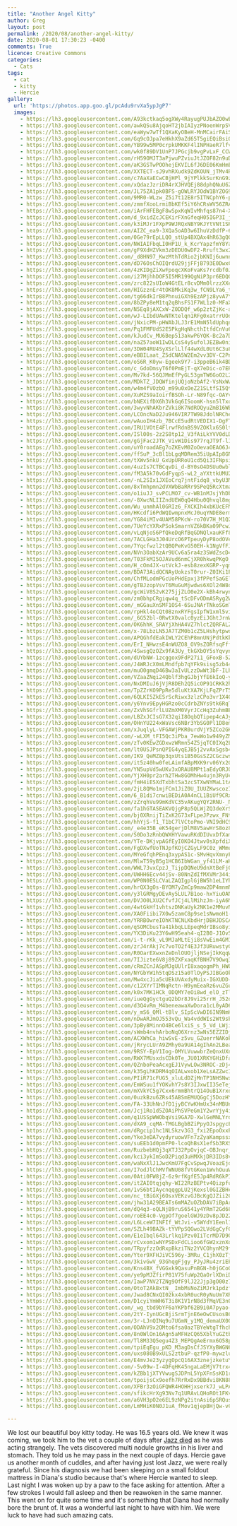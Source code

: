 ```yaml
---
title: "Another Angel Kitty"
author: Greg
layout: post
permalink: /2020/08/another-angel-kitty/
date: 2020-08-01 17:30:23 -0400
comments: True
licence: Creative Commons
categories:
  - Cats
tags:
  - cat
  - kitty
  - Hercie
gallery:
  url: 'https://photos.app.goo.gl/pcAdu9rvXa5ypJgP7'
  images:
    - https://lh3.googleusercontent.com/A93kctkaq5ogXWy4RayugPUJbAZO0wEJR6tvmoRZM6BVVneLb1ig4v7vXRf_pTtVRMtJ4hqZrXx2SD6RIDXbsI_2luUu0bQNdOArfyCqsBfRhUBAWaQqzNOijPB_NfdaC_i7Ul-Eixw=w1920-h1080
    - https://lh3.googleusercontent.com/awkQSu8AjqoHT2jbIAIyzPNoenWrpSVQlr88y4LxcBVqgmfGr8CTDJXQLWMIspibHEA0GPE4qHbO5b_3N-VLkFw2eRrfu1r7NYvY5DazA1BftefGUBzz2eBXF-vZGrg1Q7v4S_b-3Xw=w1920-h1080
    - https://lh3.googleusercontent.com/eaWyw7wTf1QXaKyOBeH-MnMCairFAiSOmK-JO3YCiSk6Rd96azX1gi8vFw1lw_642SXOn7tQlAqzAI3tAlEwLwywIAPGs0rAVYlFyuiJeb00cDpOvtJxZPWOCBE5kLloyiNW1ueL0as=w1920-h1080
    - https://lh3.googleusercontent.com/Gq9cOJpa7eHkhX9aZd65T5giEQiBsiQb9lJbvmiDHIfLEDxVRHkEBUcaKQlRjig9iTovJthqnNrvcAE_PJSXw1MKZfYpM7rJLtoYUfBMN_qsbMLfAfC0ZU-FKY4pODqZLeWikqBY9go=w1920-h1080
    - https://lh3.googleusercontent.com/YB99w5MP0crpkUMKKF4lINPHaeR7lfvI1Y5Qn5oypLpqb-DybUoerG8nyy-SIp_0MY7qoPQTu0RgpaydHvnZzg1woPHbdoWsUZFxAOAIL--d_r1yEK7Dx5EGQIf3_Jg8rOmmouywz10=w1920-h1080
    - https://lh3.googleusercontent.com/wk0f89DV1UnP7JPGcjb9vgPvLxF_CCWrPiYajpOuXATWfvGO3aJRDCsbONMtLTNpyiFekkP_W5acq-7248HBEEiKLiFEl1AvndgqCh61Dyx2b8Ufn5tUxmEf5lD8z-Ctmts8GmIVJiQ=w1920-h1080
    - https://lh3.googleusercontent.com/rH59OMJT3aPjwuPZviuJtJZOF82n9uDcqrNiauK2BcNg5RfxYMaXzIRouclMC6GDg84w4uj-krV1jY6_Kg_H7E1RKSfZr3o4xl23B5QdgZvtdZZlijhWG91pPm0br2NBgZsLwp4kZXE=w1920-h1080
    - https://lh3.googleusercontent.com/aK3GSTwPOOhejEKVIL6fJ6DE06KmHmEEkVKqKGVJXbxSx2WTzBjoSJNElbmXiXUsAW5bCnwf1qmXm5bu5NnkkpsoIY5avy36YeQcPcXSjOWZHubHDK2Qy9gY-OJT3M17hL9FVjtBtrg=w1920-h1080
    - https://lh3.googleusercontent.com/XXTECT-sJ9vhRXudk9ZdKOUN_jTMv4Rqpuebqq36kAbPSQq07MkmBZiypnquvALU2AqvVbmW-b5MwB9ZhejGg9R1JBbxqEAZKWSdhKxbrWPc8WGsQqE-6vEP35V-sx3agdUfQYa3-t0=w1920-h1080
    - https://lh3.googleusercontent.com/c7AaXaECwCBjHPl_9jYPlkkSurKnG9zUWrFnML7NiYChU7_nqRUBFnvPGC5H15SAeb92AXqW0v_aU282eCPnyJLhF5TPXkgfVkZCQgOzlGMefFP1aStzPyu_8MzQf1_JTwfdtxR1Bps=w1920-h1080
    - https://lh3.googleusercontent.com/xQdazJzriDR4rXJHVQEj88dphQNuU6ZZdon4zwAgk46sw2Qe12yHQ4uMtn3E98EcHqL-Lzt5u7IZE3OXGw_tldoea0jkujD7RIOb-sEv9Vcmg6RTda-pD1GhPLyRE_oavzQmeDvPwxQ=w1920-h1080
    - https://lh3.googleusercontent.com/JL75ZA1pk0BFS-gOWLRYJOdW1BYZOG9ev4iLHfUSnjRGYnq7xgUMu-aivmMFHvsCf080XpnOugjHV0Oq-eOUHO6DjbhJ9x93hTJBgn554dygsedMaPxUIG6KlKAY7vLFWTl7yG6qy2s=w1920-h1080
    - https://lh3.googleusercontent.com/9MR0-WLzw_Z5i7t12E8r5ITNCphY6-pMXeA9epkXBpwhE2JeuHCk-BBbpBPsXGBLNhTn192acqD9d-WSBYcLSEF1jp4YRu8cNImL1PaOv8s1z0tGXdGmxryZJrA3kNpVQmDM6WAKuec=w1920-h1080
    - https://lh3.googleusercontent.com/zmmfXooLrmiBbKEf5iY6hCRsWV56ZRApUZUM7yJqSLqFRxmh1S1Q0nkvZsIINrCi9n5QDoR8BOtaoCiDIZ7J1F8elpOEC2f-hRaN2anGDi4awiu8gW5Kf6T_pQY7JhgGcm8fqi25fzE=w1920-h1080
    - https://lh3.googleusercontent.com/iArFHFEBgF8wSpxKqWIvMhfqs87n4-XxhoE0DXt3qJvqbwAAT377S4EBB-OrKKpy20813yEA0pFX2LO8Arus4W-gCwhZSsSDbjk4a4I99tZFm_W97a1sTqtcY26sYVf-WPMvsa5aSY4=w1920-h1080
    - https://lh3.googleusercontent.com/d_9xidZcJCEKirFXnGfeqH05IGP3I_jnDpA08w7ombzXm5u5VbPJv-UQeQMdG7xBwI3Km62xV0F3Ennl6ESaS1H_5bzLPBiSUtq_L3t46FGtpcR2Nacw82Szc3HcYEg_XczYxo4Y0Fc=w1920-h1080
    - https://lh3.googleusercontent.com/k3iMJr1FXpP9WJRQxNBY9KJYtVNt1SRL1yV10NMdQui8ISjYdMg9UkpVHtDxFpMIRmu_6ZWD7uo1WyejyGUch-s4V1TC21YOaCATPajt35dLFZBjT0M0Vpc2NCEga0IKN0qzjKrGV3I=w1920-h1080
    - https://lh3.googleusercontent.com/AIZC_ea9-3XQa5oAD3w6IhuVzDdfP-6dociAWNWKxja4d6_dbwytK17cmp6mFWfAM40WRBr3yMmA5WQKDBVcpYFlxroz-2do62Rbv8aHQT1a-Nbyvi5ZgQfRySb7omgTs_XfmAJ5a8Q=w1920-h1080
    - https://lh3.googleusercontent.com/0Ge79rEpLLQ0_stUp4BXQAx4hR63gQOYlcyt9l8pLc_cmofQAle9Ic3DC5EKkGcStRHZY1Ss2Ojgr57gjpgOJppA_wBIRYP-AnSHaO-ztVLOxUd7XQr5nxr9t8oJ_dMj1nv_lmiaCPM=w1920-h1080
    - https://lh3.googleusercontent.com/NWIAIFbqLI0HP1U_k_KcrYapzfmY8YavBGrNsG3mqUU-ngdxMW-xyuwrt814hc_M3K_CBp-uFDQ0m993VI4FEfKRsitSUgbfOxA7SgyXMmx1DvTstl-lG2EACYaYeZHCsHGFH_s4AIk=w1920-h1080
    - https://lh3.googleusercontent.com/gF9XdHZVkm3zDEDU0wDF2-Rruft3wx27-nU4hCj3W1YATNadEC2dThFCtUNWCbsFfnOF6WE_yQVTxTwV1lVB6HB8XXIY6h8nBXURR7hzfi8HssxBX0FeTx0TLXkwbNU6cw2yz0eYRuU=w1920-h1080
    - https://lh3.googleusercontent.com/_d8HN97_KwzMthTdRio2jbKNIj6uwnnP4QFcdaC9vvHdcqbWJ7CwkUp7g8H3Xohbkuff4zSevcKDm4n5SLSMBELOwjGPBi16BXykIa-86EdYy-KTt4n0IDkvl6jbLO4ej7jsYoCT4BA=w1920-h1080
    - https://lh3.googleusercontent.com/dD76OsChOIQrdU29jjFFjB793E0DwxCVXvLO5SabgQBXs1Co4fv03rkRhXtY3ShEAWZYX7eN1lQAVuGjRBZkebGJ1NSJNLWD9Yme7_wtGvTUuUpxd2UJeV4lvwpyu_j3LyV7rNA-_EU=w1920-h1080
    - https://lh3.googleusercontent.com/4zKIDgZiXwFpoqcXKoFvaKs7rcdbf0J0TNpKw-sayVRupPGRLShzGklh310a9aZqBwl-JiDKVe4U9qpLHM9Ab__RUECZfn5i4vyNL4vr-wXT-AO_57py8wtfkfmxsgSmEierEjAbnBQ=w1920-h1080
    - https://lh3.googleusercontent.com/i27MjhhDOF5I5MR199QgNiP3pr6EDQOg1ey5rsW7fojCt6HqYL6rDx-E0HwOQUOX0IqmDdKbEWuK8KB7g4dQwRS6PRD-zAO13CNJb5dneXvQdgfiAtCe4o2kFqNhc4SOntDShS87Xq8=w1920-h1080
    - https://lh3.googleusercontent.com/zrc822sUIoW4GtELr8cvDMm0lrzzXXebPUSZE6YEEqxIVYCySkrKA_ijld6kMlLkzgkW0xDaIk_oTu1htH2mB4Cn83Z_l_16vyu52RRDlTzM2lZC3wdSiR-Af11w6JaAkxbS2i8atYs=w1920-h1080
    - https://lh3.googleusercontent.com/HIGzznEr4tOK8MkiKq3w_fCN9LYa6_t8QGlKffZ7bYKOTPCqewHEkSWfGc_nNderzJWa8vOzxNL-ir7bmLJLnXsCPQSh6oUfb0Z3tqO0MkUky9_q5ZdmK682wD7cWGoBT2d7OPHor14=w1920-h1080
    - https://lh3.googleusercontent.com/tg66dkIrB8PhnuiGXh9EzAPjz8yvA7YrR6daGVRLlG4oBbQDG5-HhQnhw2D7W3eD1tcL7bnboee7I0APLsmlotRirut0QXOTSi9T2F3Z-vDr37oNfRb9PzPBt7vRMtumZU8NYRA_G2U=w1920-h1080
    - https://lh3.googleusercontent.com/8bZPy8eM1tq2qBhsFS1F7WL1z0-MFaXCuZg-BGkty1DlN086HhsFRdqYY1iT9ZAdgiO87d2ONcNZIektY4K1oCwzJe8Xc5O9UUrK32NBT8OdBH9NSwjPsgmVtfpLn8GsyPRrAW6DycE=w1920-h1080
    - https://lh3.googleusercontent.com/N5Eq8jAXCxW-Z0DDQf_w6p2ztZjKc-apQnq-k3z6iXtmTRz-lbnXXqEozBChQ8TuBVlgaI3q_nCA2OkhVbthquOnqtOl0Tdf6uBJqazBsGYIDe_RFBzEcLKCIrsu2qjKgr8Rhbjrr-U=w1920-h1080
    - https://lh3.googleusercontent.com/wJ-LIbdUAwNTKtelqn1RFg0xatrrUOdmLn5JwcoTB9ZUi0ehDD0QN3tY-Bg03w3vR9tgDtSINQYyoJFtK_v-ZYwLOnZshWvm43ydQ1pwDC1UZM9jFTxU86ubX9_xkwmruuu4D-u-mzU=w1920-h1080
    - https://lh3.googleusercontent.com/jNxicPM-pHWAbJLJ3rE1MmN5ldUphqnAbZx-m0Bv6OCt-FshjHUb1__TiitYW3ShBQZYsNIOLkI7Im3S_K3qFqSJHUdvMpucYxH2Rp22N4CEz-x6LpmLTBiZdOJtBrctIESfh0jExF0=w1920-h1080
    - https://lh3.googleusercontent.com/Pq1FMFUdS2E5PkgHqNhcthItfdCnVu6GGGIDMymX2dMfg2bTR5jOI_D8DXXwFBlClz2i6tA0D7QRaf8HCSwJOtBnnE7D5YFsJCEmtoQrVPta5RRgM-5lxF0pHVFVaPbUhOOKysFVORA=w1920-h1080
    - https://lh3.googleusercontent.com/kJudCv_MU6Bep513akwP6YQK-Bc2a7DDBkYryTU4ZsOrqFHrj72IChu4Ffbf21OxyPmClmJUBnZfZWgKqHlVO7KQmLblEshcpKonkgun8yuiViyRHBzGOMxUCVcj1cbCUP4PMEafcdQ=w1920-h1080
    - https://lh3.googleusercontent.com/naZ57aoW1IwDLCsS4ySufolJEZBw0niL3pB4EePfZHq2ZfMLZGzrHNxN0uJqmquTfOleX1hkxNIoFDtQaM8aGG17hJg8UDTImoGfphWSIbh7rBtUOWyeY1oUmoP8-Xr6iSpLvq_uAvs=w1920-h1080
    - https://lh3.googleusercontent.com/3DW04RU4SyXSrlLlf44wXdL0Ut6C3u8lF05fda0jg2ywtTx4m60fdI_tAjEytCIkrApLSsG7JzNCUJNqp8YQ3iW8A-wLpRAkCPoNDrGxa21TTTVGdFHCAXdEPW_OEfs8WyvlzVleBFs=w1920-h1080
    - https://lh3.googleusercontent.com/eBBILaat_Z5dCNA5W2Em2vv3DV-C2PnEC8pjqEgoLqbpH3NpZL9KOzRlT_SLeyaM1ye4Clhej1pZXupnbO9U3gzb5sWFvkvcaV7QGgRbphTyqn3Pv7Z5xRVEQTBcE119uvSYo_-ssoc=w1920-h1080
    - https://lh3.googleusercontent.com/oS6R_K0yw-Egeek9Y7-i3ppeB6ik4BDUk18U85oaCKnl2fcqFxH7aanwITPaamApzWzfwmQNwmcfSi-8NRrS-tRv4an1kC1s7zUiXjFbEJKX6etr2VVcnZJOakSvUKX__2mryqG5t0M=w1920-h1080
    - https://lh3.googleusercontent.com/c_GdoDmsyT6f0PmEjT-qX7eDic-o7ER0UmS8U2_RhfpuL-_ur-xzEiAxZHyyCUpTNweI85AviUTrhuzvr1YNt_INwJuR2aTlP679MohUYxvbMviLEoYmS3sCKWqjIuYXrqyARlM6H78=w1920-h1080
    - https://lh3.googleusercontent.com/Mv7kd-56QJMmEfPyGL53gmTW6GoO2L2acYGuoz3tDHOpXkLcuhM8tsX7Iv6SnqJTsK2WEw83v74Rl36f899vvESQT76VW37RzVsEAIG-EKmQy67_SruhYSSHc2wNLEH6KnQ1llO-tTU=w1920-h1080
    - https://lh3.googleusercontent.com/MDkTZ_JDQWfinjUQjoNzbAf2-VsNxWwkqaD8AQVesETh0_DxQepluIgOLsihtm_6l7Heb42OYu2bv-deuiIvXGtlXt-AIdmcZdA0FWJG72LZwBAl9KG7U3n9EAe4u1Bs4x6enWvJzsQ=w1920-h1080
    - https://lh3.googleusercontent.com/w4m4fVOzbO_m99u0xOeZ21SLtfSI5QtQN1ondbnzOTV1EZ8V_xjcm_dr-E_eH8TPSSrMfqKcyiVGCG2DDbM5Fy4pxNMc7181r5Tm8dnFmTHCCgYJQlJzD9QMDUVRPhogkjRCuxmKS-Y=w1920-h1080
    - https://lh3.googleusercontent.com/XuMZS9aIoirfBSOh-Lr-N89fqc-OAYvDpavxYFCl3tx8g-mkYefs6jpif5_uVwF2axC25wS9URcJH2IuroOjhLbr_MrkSsZhW-5iPaQUoFMlIlgYEnDR75FQkOn6R_w-IYYibzEuElY=w1920-h1080
    - https://lh3.googleusercontent.com/bNEXifDX6h3VkGq6ISoomK-hsn5lTxo2cLc9yXXV5D1QS1eaAWWkyyYE7ab5FWjpAYrgElPGHABIaFNEGqZJ3VYxA5KS52Dzd2IlXHIIE8dCp9CkM18XM4D1txCUbK5ZjVHoWz--Jug=w1920-h1080
    - https://lh3.googleusercontent.com/3wyvNhAKbrZVki8K7NdROQyuZmB16WBOybCNRNeuMO-4a4g7QCqpQfHmUGLaKrOXrEoYzz6i4Ex8aWOmyR41in-Y5rsp7Q4ThKHsH3BiBbJHXe_Ze94Wkf6pF00aQb1Kv-UbVrSO1YQ=w1920-h1080
    - https://lh3.googleusercontent.com/LCOncNaD2Ju946VIR7TW98JdolNRChe2gXGzq93dHdRx59uqwtxRn_vlcMmU2vnxUok6AGvCNqLiz9Cv3ljFk3kqiRH6UvRhTXs65KZAYFaHlS7g70qx16i7MMkT1DzU6bArLs8bOEA=w1920-h1080
    - https://lh3.googleusercontent.com/wAuoIH4zb_7BCcE5udRtVEDIX1-DgFTztw4jJbZFENE8Kc9VnBZjFbSsXSaA85F_Hf7zC6YcpNF4Fkbn48lvCNlVEYkdnOUxRxI8J4C-fFXRrz3N1gnEwq_00VQkGG1jQ6fANmKut20=w1920-h1080
    - https://lh3.googleusercontent.com/IRU1VOtE4FlrwfRdnBS9VZOKlx6S0lttg9iH9gOcPt9UxBrkgLpbcOArob59jdTRNuhcWU-jo-hgO3wN3sJ3egM2-wKMGfT9u8V46LTvkm9yJWUEjsCsp0iwzFKL8v-aVVJd0nI_-Xo=w1920-h1080
    - https://lh3.googleusercontent.com/ISl00s-2z2S8tp12_V3fAiLkYVV0dLDjgwT2aox6bjtzCknsXQZ8BHisg21iJN-iHw3XIrgGW-g4fOTXhw6ziBflBPmvYRbMOb0KgAvBZhSXMHz62HP5wEmmB57eOmmiv4kb4_knW_U=w1920-h1080
    - https://lh3.googleusercontent.com/gGjFac2JTK_VivW1Dis977rqJT9f-lIt_-s-btmCPuVgInsV8PVmbN3nNxIhgFkhPbnxY1Z2_F2wRavc7sfjk52slYz4CXRNleM4PhlHzbtEpHxqRdszJ1P4tbbSh2HmOOi299rXBGA=w1920-h1080
    - https://lh3.googleusercontent.com/uY0roadAEg7oZKEvM0ZoOevaOEAO6J4M0x1ZaN6lQgxLxe92hGIC-tvmxJIvMjbPO2jWwgFFn15_Aav5fZlwZxFIzYu9S46mdhjkkA20fcgjN8rgWMX9j7eA14a-Bve14PhF2TnUi60=w1920-h1080
    - https://lh3.googleusercontent.com/ffSuP_3cBl1bLgqMDRem35iUpAIp8GNCxhRtJt1p51_WNWO2BjuOygTgo3kIDYPxt-cgefMC7uBQWsUlv8DxN6Vp76iYWVWwg48R6xskoW20MtYhU3iXp3jTHD2ddjLXT_8AFiMLbKY=w1920-h1080
    - https://lh3.googleusercontent.com/tXWv5nkU_GxUpURRoU1cd5Qi3IFNpsiGf3cHMMWCJOLXvUFn6yH6LSyFlKGz-rbJmEbDaI9ddpFKb-jEn9JI84BIXrISpMCQk5yIcCH9ly5qiCh_VGhDx28tVjwuzygDuHq9Vz08IVg=w1920-h1080
    - https://lh3.googleusercontent.com/4uzIs7CTBCqvDi_d-BY0sO4DSUu0wbluRJlvuX4zoznrpIWsY1L4koCHLRIhawfxWwMaCVJ8eY536-Hs1KCVagNLFF_oYn6YJSqhJ2e_1wxKCFmBaYEH-OQH62XRwLs8HHblbV3sMwA=w1920-h1080
    - https://lh3.googleusercontent.com/fM3A5k70vGdFyqpS-wL2_aYXttkUMU2vFDkP4fGvYCHcqq6HwVwd-UScfYWTDxBXTZx8lN9o5Gek8IpfN6s1S83-axm1AUwTicDTQ7aLctOWQTzQD-CV0a3gAFHPqIN5zCNEXiBBweU=w1920-h1080
    - https://lh3.googleusercontent.com/-nL2SIx1JXEoCrq7jntFidq8_vbyU3MDJLlMabvBv16l-0KvpxFaHh9ctCqSRFzK-0hJhu-qXnBcdtbvHFOnOY5l_6uKF-t68jARWod3IAOvOVcrj7Vlal5dLMxUr_QfNPxqEp6hAfs=w1920-h1080
    - https://lh3.googleusercontent.com/8xTmhpmn2dVXWbBaRRr9SPeQ5RcXtmajfTf4RiOLWopgzjtv6nMrYOks9BuAkxXIX-HzyICu6HK0OXuDijzjdomNeumkK_lm1GiKOWYelxp8NG-oN2Pd4Sri26_XxtalqowpcR7xR_g=w1920-h1080
    - https://lh3.googleusercontent.com/o1iuJJ_svPCLMO7_cv-WB1nMJsjYhDbCMsvEugtA4ybDJUOaC_B5n5wet-aaN7wU0DHEQ98KY9avNqpr9tEQuQToOPSoeBM-2xGGpZGuwNQI0ZtPOQpYse1MgavkIBCUUOTxwqTHh3w=w1920-h1080
    - https://lh3.googleusercontent.com/-8XwcNLIIZndUEW0qQ4Hbu0Qhvql8mgtQBXUfCcswCF-y0eeRN5xE3YmDy6wHoMKUCStSrBQbolqaeFcn6QU5RvyLtiLs64iutcT262PyJEilgc4G9LLmSjlb1cbTa1RmSay52HhKlg=w1920-h1080
    - https://lh3.googleusercontent.com/Wu_unmhAl0GRIz6_FXCKIh4xbKUcEFM3_R7OkzXF_m9HDIUiE5IVIoct9XX1ynPaUNi67av84Q36TGjqXfyDHkMM3ovCuDaSmdWgQtebgM8asNtoEKcSgImMIDu_Vqx05Z_akv45lPw=w1920-h1080
    - https://lh3.googleusercontent.com/HKcdfi6PdWQIwmpnxMcJ0uqYNDE8ermSw3U9KEoW-3hSJIpU9XEBsF_4Nzq3jY0sThxq5hYu2GAy6CiUXpFYKJNHhnvrVNOfHBnZbbfDIk0iJOPCxFaXIeWYFi1QCuaAZUetH5YgGaM=w1920-h1080
    - https://lh3.googleusercontent.com/YG84iMIv4UAM58PKcW-ro70V7H_M1Q2oqDbc5zDyr91WsWx8Vol0msZs0U2Vj7NZkhOFf_sJBUyDCm8zPY7hqd1DOQh4s9CQVcaa3UG_EubNJ3Iy-MZUfUtZDiQTZQbFzw4EnjbktWQ=w1920-h1080
    - https://lh3.googleusercontent.com/7UeYcYXRxPSokSmarnVZ6kBKa09PcwJo2RwP8jYfKUrp4jpcahfFzrSdj2VTF2ucZSNhgfaBJMpzKB8sZoGCv5Z887o_ZoO_Xi6Os_v5WgVWZLkCwTdVMGrGP8rCrNZ9HdP6Jxq8rys=w1920-h1080
    - https://lh3.googleusercontent.com/vLqNjoS6PfQkeDqRfBqGDNQlxauKFf8xrTAwFMSyT6ExUgpUp3JKhH-IhF9WwatYckczj8eWudAiZt-iRsSd7pd9CzOfthrEvt7rFT7wE4JshXPEzxc2oIdAfmmWfOVQ4LzTfena3TE=w1920-h1080
    - https://lh3.googleusercontent.com/7ACLGHa3J04UrcO6PTpeuyDyP8odOVe6b8_JjI7I25Cvja14V-tuYrE8L8iDhTCqufkNt5W9GXhJyNolQ-BOSJgAtkzyMc9nO37TAXKCTvyjJgIMQqDfIaxvmOI-Zdj0WDGBPNLsikI=w1920-h1080
    - https://lh3.googleusercontent.com/7Yqcfwzl2tQBQPeKvG50EH-k1NgVfFJhzfjmWLQ4IDZ2KMK6h5Pn26nz657zLxeNnA5P-931ISlXkfrUyYJcATzJ3zfpEB0mMG0LKPBRIlAtYam8244f9WNp5B6t4gpAoDo8CwgJmbo=w1920-h1080
    - https://lh3.googleusercontent.com/NVn3OabXzAr9UCv6a5ra4z3SWdZscD4C0lm-QPGUOpCGHHDKPYTYhdiqUCRXeqx-5nGO9nmv2CyOsN3eY2-onhJTzaXE-bVwDu6Mdsv-fj2NjNM7SwHdv1kwELzYuTFQ_fwsy4xIV3Q=w1920-h1080
    - https://lh3.googleusercontent.com/T03FkMI5OJAVud6nmCjXR0hkwqPKgO_u2YTRCSRcy-ofBEm4LE0S7j5v_Hd68U9PDhMODcRLF5PuvmKx-u3Uj7HH3e2NYMUubTWzUN2iEQS_llXirM5N0SPNx3k5bh7gO2tntcE3vsI=w1920-h1080
    - https://lh3.googleusercontent.com/H_cOm4JX-utVckJ-esb8zexKGRP-yqmkETk18lJjQEy7V8DLzxWITv-2ea60JAW3xuevXsa_21GNuI7su4BSK5EGzXUHzGJic9b1pARLtcZJwSMv_hZl5ZPlkElOvpgc_Vvfi_RlPDY=w1920-h1080
    - https://lh3.googleusercontent.com/BDA73AidQCNAyUokzsT0rur-Z0IKi1PLWQ-T84wu7_OWk5K674Ym4NqBB2Y42fDdUJyK4Zfxs-6ijJ9YeO7vr14S7La1U207vVq4ntPg1DHpdhd2HKAid7V5Uy9_iFKDrT0mZIC4Xg0=w1920-h1080
    - https://lh3.googleusercontent.com/ChfMLodmPGcUoPHdEpxj3fPPefSaGElHXXlhD-CTfgEb4U6_6WWf2wsU-xYXNtJWz_X6v7iMIDBmvQc6F7E8e6xNSa1e9LGhC8IXkeCFmp3Ov4Kj5uelDTRMpz7juhLqGOHEWCIujyo=w1920-h1080
    - https://lh3.googleusercontent.com/gTBJzopVsvT6MuGuMjwdws6XOl24W8qe_FkvgZU9f0oX4CHeMY2clp5lwyrtyNFI_mMb0-TC8Mdz-85SE3RfyEsu8OEntnJ37-6orOGBRsuitkDYX3KNqBejsUEUSyqDG6k08G39W-4=w1920-h1080
    - https://lh3.googleusercontent.com/gcWiV8S2vK275jjZLO0e2X-kBh4rwyn2iTwdblUV7QGZgF7dtOMyP1UZS-vR4QdgFY01GZW8eHOcTOK8fb6FfkFaKHI8nlRcH4DLYfa7uaU1UY1OK4nUiOKMxPvu3iPbQgaaLbGHB58=w1920-h1080
    - https://lh3.googleusercontent.com/zm0bhpCRgiqw4q_tScDFvODmASRyg2WqVtBasAIjq6f_pW399mcr4P27vGLqz5MpaHmn6tnlc6i6l2Todf9MjS7cWlSULSgrx5pVghKUmb5pc89EaYDqA9YsNVVdxkSGbnR3yQKrmLQ=w1920-h1080
    - https://lh3.googleusercontent.com/_mGGauXnSMF1OS4-6SuJNArTNkoSGmTcWGiAD0KaFF37gUs8Ba7x_vNfxISXMy-gAqeQ8tA3QcVh8qwPVspkok_AzB93SZsY2PtY2wKbRS5zRlYrG9HxvqmrzAcxrnYkSsFmDUYD_6U=w1920-h1080
    - https://lh3.googleusercontent.com/rpHkl4oCQt08znxRYFgsIpfW1xml5vi7whgv23t4bbHDjS-1EB4rY20wtGDuHBfOY2tFuaiKKOTcykbpMPOUKIazue4iz7E9MGLuzieBn1xHUrUTrSjzbHKTEkqWnBlb6UF5oFLYe-E=w1920-h1080
    - https://lh3.googleusercontent.com/_6G52bl-0RwtX0valc0yzEiJGhtJrnWQ7Bgo2lhwNl96m-BYDpCN2lixB5GkzcElATOpGdb9sad8a7Nq4y8yKpCnLdsh1V3qRQi9Zo6id-WBmHr7027s4I1T_iozhpC71LFJU3BTURk=w1920-h1080
    - https://lh3.googleusercontent.com/OK6hhK_SRAYjXhHA4VZ7hlctZQRFALZ4BTsGcY-EfhM_plG-_-wyvT3mnsqFG8KvtGmMUnp01yA9w9IXNk7mmAGcVo4ST7JXfmHNiH5IE6toMi9X4DftKVqJDjRMnBntga-mFaHjCEY=w1920-h1080
    - https://lh3.googleusercontent.com/x-78LbzLN5JA7TZM0b1cZ5LHshytpwo6BCh2p-ZeeqLE0G-TvQHJ7IIjh9Fjh_MoBg-8IEJbtP6uS5PxLs0TlSkFdYoMPMOGQDIPSdORQbgOM5qFC3NNCMhf1qK6K6U2HSymuolGHys=w1920-h1080
    - https://lh3.googleusercontent.com/APQGhfdEakIWLY2CEhP8mnUNjPdtkKkngSRqhSMop0kfc4IptSicMO0mEUd_lK6VVT9iIjnMadg21qtfPuJX62o7RWfbD7wQ5LmiIHTvkSFmUxCdR6iNyymcQDO_2fWlCxXpNVgxRuo=w1920-h1080
    - https://lh3.googleusercontent.com/ErI_NHwzsE4nWUZO8_OV9sZORfsqFffA3LoEvTYgY2JxBdYs6dYNolhL5MVBkr4RPl4VCLo9MEQPLCJYtm2zd4hdJBZ5VTu1zZmiopTiLSw9zmMJGXe4bc3eokUzl-NS94fKoQ1sWfQ=w1920-h1080
    - https://lh3.googleusercontent.com/4SwsgQzOZx9fA3Uy_tkGXbOY5sYqvynMuBgwL_lbwWpQ2zGvjegq66Y8EspRT31z1SShCvv-4XL4i6I7uHM8VE4s-SG_JTVheKs3lz5vKf6EPOfLthA3EJE2QeGaMG-xhStkiuh81Wc=w1920-h1080
    - https://lh3.googleusercontent.com/dUYbNW-1zcggox9FdP27i1_GFoxB-5Z0lAIjV1MuTwdAG0QZQn8sq8DXcVYVtKwe1618fyivCcHHHnnYiG9NBsObQ1rWH8LWjx-I6LpIjLHgxQhrC9-pLaR5xKTf8PvIubXsbGm9LgQ=w1920-h1080
    - https://lh3.googleusercontent.com/J4WRJcX0mLMndfpb7qYFk9sisg5zb44b1__sXCUQDvsWqM4SJeYmOXMpaZV-gfKmtkmUSvGMw-hiJ9jCF9UPpyXreYNPK7yQ4U6CkvKrqIqeKdRMprEob0UB0OCq9ZiPNXIsXs5WtFY=w1920-h1080
    - https://lh3.googleusercontent.com/muO0gmqD46Bw3aIvULzzDwWt3bF-ILhEe3cOc0mKWChpfWyDLO1XS3FnoXsrFAdmLTKbgnP_7y-PJIAj-TqROHcsHS_jdD_KBvFTfD7ZTGPanPn006AWMFoYZRPcCwYlOkOMlqp2Wt0=w1920-h1080
    - https://lh3.googleusercontent.com/VZaaZNqi24Qblf3hgGJbjYfE6kIoQ-yCpMnH7O1QDavQBdKH83AIMvX4IQiHIiyDZjYvcgjv_IxaxAhPjcs4aiFX-TiWqjazH3Ay8jhDRdJKYHR5jzFy6DsMtrsbWdfQ6lUhDfRlNlk=w1920-h1080
    - https://lh3.googleusercontent.com/NxDMIuJ6jVjR8DEh2Q5icOP91CRKk2h5QcLtU-lB6TK5ijTay2kswqj6f668aQjtTNJxAFSUPPn2208sTfEo009fRWfWfZmAWJ_HXdm4iuJTl-9CytY5vccEBvfkNhBnCJ85lG3JiG8=w1920-h1080
    - https://lh3.googleusercontent.com/TpZZrKO9PpRe5dluKtXA7KjLFqZPrT5rs9YIgFhnU-1mY5Wv3e46UnkRHxONCsxWX7AZJaODd3DWjqB05japr6Lz92WcSrJyyDX5b-LLhX70OzUnJIjLcr2wECndpPQgd-nRGT60aow=w1920-h1080
    - https://lh3.googleusercontent.com/6QLKI5ZkESrScRiwx3zlzCPo3vr1X4GcBDtlG2r7MIQh4GCdtj9a5e84lr4hh9jg93KcyXHCZqMPyzOOU3ccwCHipSBHpj2MonkVGgkc7ejiAIyTQLUEHbyHC50HfkC2YorleMXcJkI=w1920-h1080
    - https://lh3.googleusercontent.com/y6Ynv9EpyHGRzo0cCdrbZNYs9tk6RqT3Scn8seYK5PD6IQ5O8bTl3UV3zj5DRd5jk-AQjOdB3-HLrp6YxkV6wXrpaLmkLqThtYg2PPq7bdJ36_uR91YO991RQFwyEJjjulAU68VMavY=w1920-h1080
    - https://lh3.googleusercontent.com/ZxVhSGfrlLUZmXM0VyrJCcHq3ZuhmBBxSVSZxIxMmdF4bNPyvYDOprrz4Sr2oSlbrXAaB6_yWGXF_Jy57AuIDwDH2xtSflAawqtou3cdugrNXR0rGDX0VM8vEJhOu6jINw2Q1rXyKt0=w1920-h1080
    - https://lh3.googleusercontent.com/LBZxJCIsG7X32qiI8OqbQTipep4cAJySDdc6y5CqNVSEU1Fb-YlCzCCZAktC147BUtlYyu829fNPtE67Uzt_CeKHTYqemt2X5CnuQ39WIxTo54cDLGWvSEWURa0Hko4Xv3iuljAWmSw=w1920-h1080
    - https://lh3.googleusercontent.com/OHnYU224xWaVsc6NBr3YbSG0Pl1D8emX9s4Ra5sQU9sYO51FNi8hyN8kMIdSLXM5uvx33kWgRCmObsppuCiaI4VGMfRUBNOjEkq3KYYxJExWn1AYEQGxoGoK2W-AmaveytMSzVBqR5c=w1920-h1080
    - https://lh3.googleusercontent.com/xJuqlyL-VFGAWjPKR0urdVjY5ZCo2GKGnImhsbBrUC4H1-E8bkubvp5-CGgT2msHeyXvmYoKaFlRGv0qH6t2H8G-NqZQ3wG09dzP071wFyqDEs5bz9GLloocuoBxOwBvDftSfNrAOOU=w1920-h1080
    - https://lh3.googleusercontent.com/-wLXM_tFI5Qc3iPba_7ewWo1w949yZMULByXOadt3DnvDay_s_0vrKl-MVczu0iTF58I61N0gH_LhSpeeMfqnZ_pP_fKelX5QcV6yqvHGc1KmtNdtHSnC3FJtlTkKBypAWuUDntbJvE=w1920-h1080
    - https://lh3.googleusercontent.com/zTv0KEwZGDxwzWRmn54Z5jqTC0IXq2LPnh-smHnBMMg05RNQQLHObNb22rrYyT6gfekY3c-PBbMHX-OCQLcLd9iUdGCJfSdqvQ83UC4-P8uHWvriWdthAJav0H-n31aTuCSd74_lByI=w1920-h1080
    - https://lh3.googleusercontent.com/lt0USJPsnQPIG4yqEJB5j2vvAxSgsb4vCtz6b-ZrUy29DUOuKk3kIacsQh9XWyVd1YKYry8dWe0isl7CpqSRoCpMuOBRAnbCg6NYcI0AYpahztZC1r6tp3SAj4jNUEGwuT8yS32-YwE=w1920-h1080
    - https://lh3.googleusercontent.com/IK9_QeMZ8p3qxUts1B50GsSZ2CGczwsUofRQwq1phkLT5pihIzw-JC2T_cbXeG9hN2f3LFR3X3TxprEgv9xP5jpUI59sd2gq2O9i6lEb5IgQl2LpUfa3sgVNgWcr93n-f0gWM-2ZpDI=w1920-h1080
    - https://lh3.googleusercontent.com/it5z40hw0feLAimfABpMXK9rv06Yx20aJUuvE6GY91L8KDh6zCMq-61ZLQnv1SQg75QZO8PCxcDY1GoEDOj_icwrN38ibf1BEAwCRVoD7daGSKJlUjayIOT7N0HgmoWmKfmhfOP8gRA=w1920-h1080
    - https://lh3.googleusercontent.com/YN5upVd5wUKv3xORAU8MPt1aEdyORJQ_pP81U7uBPhSKHKWM_7cUv75zxquBOMMJRDsx-fofzH0i7xtsn5ZNZdyyB31uQjx7wvyLaMCJHPFVBd-GqTS75G_p9lrcpcVW5SX6eD_ehmE=w1920-h1080
    - https://lh3.googleusercontent.com/YjXH0pr2arh2THw8GOMhHw4ujn3RyUca3pH5421M6SPKBV9c4rZsjSrGRw0059rRbF4FYFn1bPtrFYsl6CWhSZgyJuOuHb7IxzOMP5GZNU4H0Dzsh_ejj6xSwpuORN1O4yXSQSOT2gk=w1920-h1080
    - https://lh3.googleusercontent.com/fmH4iESXdTxbhtSa3zcSTXwNYMaL1tAkmhA8frRYILRxWacVKK9-BFBFHv8CJ8Ocru-UM38Gf7hDM_2Cp1HMygpBg-sByhKmvorW29RnvD08BU-BzhyfEcOsi1T8pJRx96UMOZc7F7g=w1920-h1080
    - https://lh3.googleusercontent.com/2jL8QMo1mjFCm1JiZ0U_IUUZKwscozIvhJ6f-y3MBEj0J4k9Da0jzVAmRkUVZ9-OjaA8zJV4ON3X6fj2fkIFllvrnBMCFeoI7CFnn9ArSxOFYv2HGxk6O5s0OxEH60ySZP9Qh2EkQxY=w1920-h1080
    - https://lh3.googleusercontent.com/6_B1di7cnwiBEDiA0A4nCL1BiUf9CRx0MBwMmnDyAEI9FTMBU6Y9gp1MCAIuGFTbWh0jlT3hqkTgEhoJB7qcK9h6ayyLtqQB7MVWF6LtHhVHi_f9B4svY5LsDfEdW3gJ6CaEdLw9AOQ=w1920-h1080
    - https://lh3.googleusercontent.com/zZrqhVu99mKdVC35vAKugYQY2RNU-_Nakf9dLWQnuLsTPGVur1Zh6UkKL-uVKOghM4ilB7ExZ7waFFxRBxzI4_ryCLdsSwpT3XwLr15HM9rDQ8wJmKy5r4fCYlsKCdcI6orJ2TzI1bA=w1920-h1080
    - https://lh3.googleusercontent.com/fa1hGTASEAKVQjgP8p5QLWjZQ3deXrSt5aIgSp870D13qSULvASHnxiFTr6S-Rz6kPnm3G4I1FnBKwy7lv9qMfdBENtEr3myh7YbOBrmzzAtu1DYX7xXZSZES3HrCZIsU8osOaH_yRM=w1920-h1080
    - https://lh3.googleusercontent.com/bj0XRnijTiZxK2G73xFLpeJPzwx_FNtzs9PZOungG0wi6bw1CDhO96CDSlxFjVsfLeKlCEovESdcZMoe8MBsKUDYY52oIK_v4z6ES_4jrylkx3ni-b8KvNJ2hmKuFmcyeHawgNSl7QQ=w1920-h1080
    - https://lh3.googleusercontent.com/hhYjS-f1_T1bC7lVCtoPmo-VNI9dHC9Td2lCFfYhPNY_D-wiw8AXRurP5jacXUUe6dQIY4634Q16fFDcCKE3nRWVHzt7BKDCCmaOTBee2oM8vBSk7fAZFcljBpyHCP2zzUlOeSbZltk=w1920-h1080
    - https://lh3.googleusercontent.com/_e4e35B_eK54gerjDlM8V5awHrS8oz8j26XHqdBvHykBwvG5aSPZTQ0v98RQWilOLwuR_rcczTx6Vbfd-XMuptfbL-0EQUZgLIzrBpuyeg6sirV27STNoCDSuWWSBIC24r8ppB3A4Hc=w1920-h1080
    - https://lh3.googleusercontent.com/S0Do3zRnbQWXHYVawuRKdDIUvxDfXam_7R_xTiDjn3vtIkzFyE3MmLqdfw4pv3fhArBsL_WBtJLl6B74akVTN9MJV2e49GAw8Jti0eA7dWUcgXxJ7lIN2YjZxPDgO9dEEQBg0-Xc7kw=w1920-h1080
    - https://lh3.googleusercontent.com/YTe-DKjvpAGfEyI0KO4Jtwv0sXpfdiXWUiBJnXYQym9MbuqWU0S0XdyEQk9LOFFDpK4RTERBs7DP_ZV0vc24GgtfS72UT1rJpG8DE4lvsAkgehM84dBlJVd8CZRyky3FhRnzjwsiQY4=w1920-h1080
    - https://lh3.googleusercontent.com/FgDXwfUoTNJpfKOjCZGyLF9C0z_WMmuxKYsCZqAsk77vdstp_p2yAIkMfU3I54t0hIg3GCP0aVtf4vrNX3rr3XIejXkIWhEQnBr2xQPloL0m6dvr5mNmizbGPbzDyAqatbKUyhgXkCA=w1920-h1080
    - https://lh3.googleusercontent.com/MYeGfqhPEnq3xypAS1c-SMvHqvXmnyFgUWvqcQADP6Glv57rnDPeNiHbAqYiBY6KWqFHQ04NatoXOkivO1sUKUh-mQXXHqKeRdsWSRRb9Oj8L_SFYzDfBCDPu7AT9eJ0TNfYe1Asc1I=w1920-h1080
    - https://lh3.googleusercontent.com/MlwT59yB5g1HCB6IbWGan_yf41LM-aHI40QA8_lqwB4dn4uG4vsW9nCshTqo9jLoXYi40ee7L4CYqq2OF_w25tnlyLbDxmVjRfFy9AOAHvgyjIcQEbFrkGuO7vc6JnTOA9DdULpT0_c=w1920-h1080
    - https://lh3.googleusercontent.com/WWL73vxCpzJ_TijpDQNeU9dnXtBeFj0VnqBRhpejDBSYV0TXcR1EHeSCEZLy2ent_3PI389z91aI3YQehJ2g8eP3vP-phB9pfUQCWTUCIxse3DcyVhhsef1qFAgYzC3SggiBzVclqow=w1920-h1080
    - https://lh3.googleusercontent.com/UWHH6Ecv44jSv-80NnZdIfMXVMr344itQaLWZdScgDLHOLMSPJwipnAR1_AEGNc3QPuBYNXCBUQBf_o20UY_hedfPMnbnQ-Z1J94pRsVtkQkF17qM0pSVlKtGiwgYjrrwyLejOdR1Z8=w1920-h1080
    - https://lh3.googleusercontent.com/WP0N0ESLCVaLZAQIgplGjBW5h1eLIYhljw2X6-xgXy7Osi3yKAnafU9_7oRH6BLy6QEu9Ke-nsJVBAC9-KZq0_04Ol5Ly9Lkp7yL7v6HXValh5X4F1deLfwwjnM-eh4n4eLeE0rfqyk=w1920-h1080
    - https://lh3.googleusercontent.com/hrQX3gOs-BYOM7yZmCp9maw2DP4mnmNPeeCYvPlctecyjODP3mT92niAB1XrjvjrItCiE9DQ2dXzbHjaUEUxpGaxsHY3bDfk1u5fNsRq3AqYSvwWnU38zLGoBsVvaxDw_eWWEvh5Vms=w1920-h1080
    - https://lh3.googleusercontent.com/y3lGRMgyDEvAy5LUL7B1oo-hxYiuOANStjd62nsDOYLLnd4J3tlRrPv3s_FxqkJHHWWg7PZMTbQw6NWAzTyxcTJBIRF_5TfLtS-9gIApIka4BRgIvC3KRAsBSB3B0i6NxZImZxP95dQ=w1920-h1080
    - https://lh3.googleusercontent.com/DVJO0LXU2CfvfJCj4LlMihzJm-iyA6MfAq2cfbvff72Zjj_h8bshS8-Bp1OIOfAYCfaLjw0ECJG3k3GxGDuzUV0wf7MaZpfAGK-DSqED9slzW1pQLUhtqb0kp6QGLjFgZ5vIJ-_C8sg=w1920-h1080
    - https://lh3.googleusercontent.com/4wtGkHf1vhtszDNKaUyk2NK1e2MMuvNGqLvG6fRSV9vqA6Arn0_36z9Z5kVMe2ITeWzFY0sWTle9jkBsdhaYXIK4WyXuFKMb_GqAdB4ZYrVUxloc2B_OvjzxXpBZLN42TBR849-0bgw=w1920-h1080
    - https://lh3.googleusercontent.com/XA0Fiibi7X0w5zamC8p9se1sNwmoH1-rMpZvb-VdBV-aBNHXCJRv7dmhUiDlWsrenySBdns4GLBlVyx8jyDnw9WONRDxH_u8M4eQmCL2diITHo2IEes-2bWLPVtt6weVs8FjYc9Le0g=w1920-h1080
    - https://lh3.googleusercontent.com/YRRBOwreIOhKTNCNLKbdHrjDBHJDSCA1iRyQ8KPo94x_-T_S59I-lW9mwkRDletmhJt1n39URivjIffjl4mt7vYGo3KtmKgLnV4NC8v1I8VqlvKioHFd7BJFz5fUiyGdJLcb2Ih3Cw4=w1920-h1080
    - https://lh3.googleusercontent.com/qSOMCbusTa41kbqLLEpeqMdrIBso8yig015loiS4pXld8bnwmr2ELXOM_BG8Lyg4c_huon2K1ooPG6_17jL0Ec8sjwJk4geqGRvokWbUkU0arxAEaiNkLHkLAxq5Csw7_e1YbCjKKTI=w1920-h1080
    - https://lh3.googleusercontent.com/YX3DiKu23Y6wH95eah4-qI2B0-J1Ov5DiITAaCz3jeYG2_iCmlp36oDmhtgJnMSyDlmgTxb5YBkGawZHVR1NX68tAMy8yPdgae880qmCUYp658vjfSoeG4Y8z-1oSKT0JE81SUJ-2bw=w1920-h1080
    - https://lh3.googleusercontent.com/i-t-rKk_vL9MJaMLtEji8sVwEim4GM1OcT2PzBeKTN1ntLSgsS8Q6jhK1Lp2GJHB9geq9R6AT0N8yNO3OHD0h0pqZp_BvDxwWl2VERwQRGPe2G3qQ92iQimpZlJlvca4TXKjEd0Zgs4=w1920-h1080
    - https://lh3.googleusercontent.com/zrJ4rAkj7c7voTO2f4E3Jf3URuwstyGQB1UxrFDhCLjbaM9qTgyelKKc3k67JvBVawV4naA67DinUdCOPkXkdSKXagGb2O930xuGJ3fRGV9bsD38vw6yM0_O0-YXI5JFw4n0lFU1RgA=w1920-h1080
    - https://lh3.googleusercontent.com/R0OarEXwxnZeDnlOUOjljNSejIkKqqWF3NOttV2i5i3CKnVQsYpaGsYicUNVBcFk0_V-QYgy0-ZAxmB_xZcx_bHvZmGEVszd2MPfuJUBd4SJhoNnzi2r_aU7CIVfZzqjofvETARJ7aQ=w1920-h1080
    - https://lh3.googleusercontent.com/7IJizte6V8j89ZXFxaqKfBNH7V9Owq3-aKQ31QjqzZqJHw-exJ8nRzb2mYEUsfugKwTakHcL08pxF8E47JD0nsJrzibGeNcD0B6qn8CLrIWFHuhcigXi3uq5bYp_u6LyifxDumr-Ahw=w1920-h1080
    - https://lh3.googleusercontent.com/cRmZCnJASpMJgUUlrI8xaqogmPh_HW0pANuxpAmhjutJx695hdYYRqL_hnOT5p9s_FIW_3Xr-_ASXLnlX9UZFe2mcoTMmqlxkt4eHjR6MOHFskFk0O5U8ept55PINx6uh8Ult1QBCrk=w1920-h1080
    - https://lh3.googleusercontent.com/NYGbYW1h5tqDSz15a0TlOyPSJIBGoOk5tVO_kFS1aHy2ASmgydkcHhMJ8oAceky5kes2_kZyxXFajqHqEJfiZz-aHgF0TH7cxkatkchP4hJWw6vMoingk01KKnziboOc1f7Ms6YLnDY=w1920-h1080
    - https://lh3.googleusercontent.com/Mw4xcJia5cUEkUVAxdyMuix-IGXUDD-O5s-OYOD4P3I7PAVTqR9mOCU0JBIfJAACN7EwfiBIZGpCEENVq9Zv3urWv6FOWBhFjnyApr5STtC5FcVRDM9Xg82Axe11oGEV0kKWi0-RM0Q=w1920-h1080
    - https://lh3.googleusercontent.com/c12XYrTIMNqRctn-H9ymEeaRz6vuZGusnOhe8Kql-0YxZPTWV7amJHqIKfr0hjLni6qN1I_rtvPyLtBvJDlklivWoDmitJfzzEW7LUVQPiVrVhSYOUCsdc2iU80dUpz820t71YXYXA4=w1920-h1080
    - https://lh3.googleusercontent.com/k0x7MK1HCk_0DQMY7eOi8wd_elO_zTlTCrDD35V96KBJaTPV5wMWB0041Dp6O5w4tQFEghkxvM8IXagbQXtL5wUQ8Li-L8_1d_hB964_8_CEKKW0PXe_ZEZWxwlF5eOJgUIFAVRHtmI=w1920-h1080
    - https://lh3.googleusercontent.com/iueQgGyctguQ2bDr8J9vi25rrH_J52q4FMGIc9kFvCWA56k2gcl_JicWlZVw37RZGRSIIkkAQobTvemTDRt-ByKDZCin7CY8WefWFwMZlX_bNPxFyDeN4rwA_FmNkhOXjf6PrIa-5Jk=w1920-h1080
    - https://lh3.googleusercontent.com/d3Q4vRm_M4beneawaXwDora1cL0yAD6PIhMfOzC6bHJUVAEyqlszBxBR6R_qoZ0_MmgXXWV9H-C_wq1F_Y94dO2U7eNg_ZjXKqP61yde5UgO6A4ZdE_RAoFcxQyvzbGrxpS2uWGMJt8=w1920-h1080
    - https://lh3.googleusercontent.com/y_mS6_QMl-tBlv_SIpScVwDI6IN9NmKghNJNcSVFr8yg4PYmHcsDkgrq7nymvlHstUM6DgcsGoMhSkZ-0VnQc3nWw_8UmnPWMHS_BfqvDwvVS_fHxLsrtxBQ4zEII3QrLU0pkqlkSd4=w1920-h1080
    - https://lh3.googleusercontent.com/nDwARJmOJ553vQu_Wa4vddWIs2Wt9sbvHergcnNxYA2x9t_wxj4tEYVFfUY5o_8THKdj43UiVQHE9CVWeky2uN9LUaBn_HsBbNgeQYXitwQwBfcAtcTzCgtMpsZkdYxRNH_Mhcpd6x0=w1920-h1080
    - https://lh3.googleusercontent.com/3pBy8MinnO4BCe6lxiS_s_5_Vd_LWji1rXeVKE9GU323RUrk5l6mtQMNEmVd0IRFJ9CgthEqMXySYbv_42lDAHBCvn2KVRSZV_dAO0VoohVKKiF4kXjjxlSgXi3TOqrAebBHtPPYDYY=w1920-h1080
    - https://lh3.googleusercontent.com/sWmb4nvhArboNqO6Xrnz3wNs5EZZIDjLci9hFDVhTRn0xQrnDoSJJ-UIKHZ36W_pJtr3_STz2cxIEbKatXL1ajlTwQ3oD3s4FMJreIaZG-5BvrwI-4zs10gF0l3-gdGOjmfJOX1KGgE=w1920-h1080
    - https://lh3.googleusercontent.com/ACXWhCa_hiwSvE-z5vu_GZuerrNAKoPkE2-nCJeKPC6iofbKPl0N3q59FfdKwNY4IiIXrfuiC7KQs7X_48ykXussXnsEi8SLm9besEAbt8shH3wvIEM9SS4mgn42h-_-NTTvFRVLHiM=w1920-h1080
    - https://lh3.googleusercontent.com/jRrycLUrA9ZMhy0a9UA14gIhAn2LBeaW6KUwh49ksYrjq_aNbWh9gvqjmKysWYs_O8dRty04PrEZMDscwqsAfZHPIOufPw74Z07cXqe6vpVWaenR2vG053bVQlPCwmRjcwRknK6yX9c=w1920-h1080
    - https://lh3.googleusercontent.com/9RSY-EpV1Iog-OMYLVuwwbrZeQnxUXnenSW1vXf0P353OXqkugJhmfZhQwp11QeRh8h9hqUniMh-WHX1aN0sxVw9MqlHwPssjMwNwxwXAiSdSNYTdxw846sS9z86ArK3elV_sU6Fdwg=w1920-h1080
    - https://lh3.googleusercontent.com/RWX7MUsxdsCDk0Te_JU01XRKYGHiDfaSfnXlS6_G1WI5eI7QMxugFyjUiPBs4hp_CPI2cbPRqxyIfIqhuyWCjOODJ8OZfIQuv8sYQ5Ii1BlfKQ-ZTseSOpPzsGdN3xjBMYGDfxnGeso=w1920-h1080
    - https://lh3.googleusercontent.com/QZnboPeaAcxgEJ1VywLOw3NROC-zDj4APyyl2HfGeGFS9JnwcMO8umJIgTWYhN9h_8Fru3NdGbY-R0fAcr7i3T8_Qgce1Rq7KvPQYVc9z1dpJw7-s6QaKpC71Efet_mz3ddP-fJF_kY=w1920-h1080
    - https://lh3.googleusercontent.com/k35gLhKDRM4qOIALwxob1XeLsAZZwcIjyZZkvnitR6hKEENTpZTeQPLPf9_tgTuifeaytqKPHO543LZvJ9pp-3wy406CluqBLFbLf1qfZ8SSnb8iFuFAFOCcrdIjcBWCWrqDAI6xzgw=w1920-h1080
    - https://lh3.googleusercontent.com/PIiR71cFUG5_xluLdDZjMnTP1NHSNwx7-UWwsuGHhGTzjLx79lXgTYE7zG_gKmv7Kcc7d5sP-MJCVi8my4_Aau-gDP800amepOZOE6rLkWqxKrLLrR5k5BLyrpMCS_LtVawlWM1P9JA=w1920-h1080
    - https://lh3.googleusercontent.com/EmWSuu1fYOKvhY7s8Y3IJxwII35eTejcsarRuulsbwis6Oj_0rfmSZ_aa_t3kfuC_cJmdTmdrnGA1cYcKw0nzjLeHYRbdBxZ_TMfK3D1bnU9VrLi1MsqD2KYO92Gtgp-jLFfu0_W8jc=w1920-h1080
    - https://lh3.googleusercontent.com/mXVkYC5g7Cxx6rmmBhtrQ14OuB1XrxqokEsS85xh0oWBELWqoRR6rTxMRFTS4WFELPKu3rOeGPfcmOXUZu_w0VmBa96DwELL0GIirHsedUVxz9rEu9cFWnr17qXD9ZKZEWOc5hm-0cw=w1920-h1080
    - https://lh3.googleusercontent.com/0uzkBzu6ZRs45ABSmEMUQGgCj5DozHYUR5eW5OLCVQBRXLN_jiDMxIwNSD0vcaP6zfeYt1jAEqGf7O61vn1ibLF7c2_6tcPIMC65d8PzAaf5dRvuVA34mGe4ozbpbEw2OTorURhcmhg=w1920-h1080
    - https://lh3.googleusercontent.com/FA-33UhNnJfD1jyBCYwKHmUx34nMBUniDLB4cyWuOHuTv2INtx1KAQInkbiUh5ezU66PzqIWfZxphq5Fy2ol8nO1DantVRFgHfWkrXWChfUrBZxn4sUzvf8z3J-PNXjHA9nxV1xzhlw=w1920-h1080
    - https://lh3.googleusercontent.com/Jcj1Ro1d5ZOAiPhSVPeGm1Y2wrYjy4id0gKV2ViRmJIftYyVIU-2t7XlZ1_2yRQZxyXIQkcrA6V8PCFCDwZbzHR6559NZa7nrui7NB-bDCketsHLDlKKk_SBlNCVaRkAKvzb35vJikU=w1920-h1080
    - https://lh3.googleusercontent.com/q1USSpWWObqVsi9GA7D-XwlGeMNLYrdRf-itVwI24GfPgbzBUM_ifz6vv95xm9LDMt1aXPo7U_sPU7aX6LcC41aMu66dof1p2YAaI-_CTaf_5_TG_-nKYUnp7gR4d3waslacQJsOLS8=w1920-h1080
    - https://lh3.googleusercontent.com/dXA9_cqMA-TMGLBgbBZiPpyOJspgycERK7lYCU7_hvHVdmwVeWnVs_5tSkU_MF7prK2qRBy0DF4f84o66PKmHHuLaolziBtqfBJg1fJzM2qklM08bIasMf97jxXu00367MXup-7pnsg=w1920-h1080
    - https://lh3.googleusercontent.com/dRgcip1hc1NLSkzv3G3_fxi2EpoOxxPr8qQNLMWLYXyE2cfFoMupDukBvuMi7pBm1k5zOSkefu-_pwDhOhFwkRIbIc0AqtHq2rsYvNcgi0tRmgiLJtiu_EZuB0h-FQ29RQ0HvEfSPSI=w1920-h1080
    - https://lh3.googleusercontent.com/Yke3eDA7vydyruowVFn7zZyaKampssxvOAlQD7RZDdeMiC381uhtvQheqRWKebKfkGrYpaIxWkrGdG0RsZ2vyS82NGLt0zyzad1VDc9Xes48nhjuQz1g6zm4N_McpFA5NZpEdgki3dU=w1920-h1080
    - https://lh3.googleusercontent.com/suEEb1d0pmFP0-lcoQhBsX1efSb3RXSy2t9PFG2UZuVrQzZzqBQvOFcdDiXUbWS4dtY3a2MV9M0uXsD5M7B0U6XbzXKt4WcshjFZ427S9uXkh2Wj5zwpAFksoxXuX-oeSKdHIg53AsI=w1920-h1080
    - https://lh3.googleusercontent.com/RuzbebHQj3qXTJ32PpOvjqC-OBJnqr_k9FmhrOrX1rcr7F_PWKNUvJR2LEA5OLvgGaLK6gnJ6Ck9GcL8GzKkeVKXi0_lUp8hwpXAYP84_Fu2zXzGmCjzRGZb4rrcrVzLwlEfjNa8TGg=w1920-h1080
    - https://lh3.googleusercontent.com/kci3ykImSoD2Piqd3uHMXkjDR3IDs8vqKBW3dkl0o31Wg6PP5clqiM9dg6nA8B1ghyuU1j7DXeaL7qzyuydbukvy4nGymqIDWHvBd1DlSAuPYl45ZcCFWrpYeFQvGXW9-FUFiK4zpg4=w1920-h1080
    - https://lh3.googleusercontent.com/waNxXlJ1JwcKmU7FgCvSpwqJVoazEjdzBF_fFM0hceSwd2Oe7av_rcoHiW_A0wjFUCb71ToQWhBp31jJSjb4LRggJ5YRpT_o-a8SWaW92Pf_eGGJ7-q_XJmLgWGso2FPUMnftKMXOmU=w1920-h1080
    - https://lh3.googleusercontent.com/I7odJlChMVfWNU08fVtGKen1WvhOuuWRjkKMgfIVFJIqYwzkvbkvLYc4OcX1MrVSC69bHs3NSTygN0XSnMlT-psrfTftMaNa1IGRwnwBfJyoyqD-FbMgRuHN4z-ZQrsXPKX0Lju1GBw=w1920-h1080
    - https://lh3.googleusercontent.com/0Ati0FW8jZ-6z9rfKgfE5Jp4RdR6kPImnfPITH7w7HyYYV4Lt5MRJIkZaG-lIF_cSQwJFAOuPjr-i0CpnN_wV01PjwSqXFhibueO0_nVhS7I9H68skELqSujg5czuhTJd6BCTlg0oXM=w1920-h1080
    - https://lh3.googleusercontent.com/itZAI0tqjqhy-WI22RzBEPtv4QizpfudXL6POD1qIARYYJromVgPedXdN24z9I-QijYGT9ZG1Ojy8MaoYvPFwX_-v_tfIZE8yIt4FJuZ4wWaE6j_LXRqLjmYN41zMojlz9TYHSIItak=w1920-h1080
    - https://lh3.googleusercontent.com/1vS6btIAycnqqgpLU2jKexsl0GIZBHcdsGTm0qUqtzPfWzssYSPjLLJsOzb_OuRt_sZFYcvdn9WP_UAOUCga7bAKQFgp7whVUwXkqJ5JOOVGCwKF7xMj5QgXktF_fKbks5P4d_5tuvo=w1920-h1080
    - https://lh3.googleusercontent.com/nc_tBiGXj6OsxVEKzvGJBcKgQJZii2CJ4DpYZvG6j3SkbBwPzK6HFPJypBWM3fhkVuC4anFbR5TJFYJ4oUcU1qETDmDm48MCVeh0ECJhpoOsYg8C-NtsDl1_g-SbsEfbyPGRNxwiFUM=w1920-h1080
    - https://lh3.googleusercontent.com/jhw31A29BEATs6mMAZuOZbDAV7iBpArLZb0AwmtkepVJCLJN_r4qTdIg6XnomXPKnFKqKHQDTQJJJAIU2Mw8CSYEGxHV6XlhTQHactWOiDt7-wBPduFvCAEHdQTlhQpHprBJ0H-H39Q=w1920-h1080
    - https://lh3.googleusercontent.com/dQ4q3-oQLNjB9ruS6541y4YRmT2Gd68fcRAg37lUgbftcrSBA3KGZUSwA6vZ90VmtNGMG4l8tZmbXx9lMV3i28SzQE2eJz6XhBTwDNDttOFkI-ztfQYTlukVu27AIRAm9xHBCxwpNQ4=w1920-h1080
    - https://lh3.googleusercontent.com/roEE4c0-VgpOf7goelGWJ9zDv8pJD2ZctSi6Z3IahTjcAnN3LC8aPK_SbREVhhaeM2GKn8pfvimUu3H-_4KmGYxYRGseWzrngJXb-iqEaV2fSEsFZkTvh_wtpHU90umvmObClm8fnlQ=w1920-h1080
    - https://lh3.googleusercontent.com/L6LceW7INFIf_WtJvi-v5WYdY1Eenl13LPq3g4lBJeXJ3W11-zO34CoA6yh0CpTxI6Dca1j32p-3LknZDy-pLlMKQumXl1M2ZrChQDIUwYKgkBR19ufcel4vtHofFuaMC8UwA_uSYuk=w1920-h1080
    - https://lh3.googleusercontent.com/SZLh49BAZk-tYVPpSQGwo2LVdGgCyfGSKjCPPenyoXki1ht7Y4bLNoc2mI8N6T8rY4PKdsv7HnJws5d5iFkyTCQG7eKyBQSzngAj5BvydYb6oui_zXFjBVrghpZAe3dFpVvLrsNMliU=w1920-h1080
    - https://lh3.googleusercontent.com/E1eIbql643Lrlkq1Pzv0IiTcrMD7D9Q9g-S9VZoVtYmnnYcw4Z1N020imedQzB7trdoJPUPip2UcalkqD-qjtoSi1Rv3Wc-4C0SQ5c_i0WdHUk_WjZ4UzVuHkpeinAJN7t-sVX9p--E=w1920-h1080
    - https://lh3.googleusercontent.com/rCvxom1wNYPSDxFdCLioo6fGW2xznXqJJT2lF4609tCwvQ7N6r3hidXekC4IfPl4gzjV3MdrardR3MrbTxnNcx8AX_kuaTaepynjqDZiarsiNncrLTxy_wAClBYb2p3G-2H-pgUMDq0=w1920-h1080
    - https://lh3.googleusercontent.com/TRpyfzzOdRxpBkziTNz2YVCOhynM29f3qkMX7erzuuHZiCo2Bd9C1gEDGbyyYaCGczjEr6XYtxwLAR9sVYa-9tjbwSoE39inohdIBCP3ZWBMxm_PUgQlMYD9mHm_srLt3K7UtkPDii0=w1920-h1080
    - https://lh3.googleusercontent.com/Yter9XFHJiVC596y-3MRu_C1jhX0zTjd6W8fY8Fwy5JNFsz9QIUc0o4JSEAZ8TykgQeJsJtE_KieSUdmLE4YhTE8DoNw6gE3c83um1zk4truiCrmZZ9mYUy7oIKo8ZwnmQ7enqxi3jE=w1920-h1080
    - https://lh3.googleusercontent.com/3kivGwV_93GhqgFjgy_PJyJRu4zriEP0Dm2jsECZnv-Vqtoic7kIc-NP-wwrJuifvyultbPMGbcM7zfuitfvuII_kIGwId0S6H5yEWb3NZskcxg-X-b9ZY8zCxVOR9H8RhEIIxu17wE=w1920-h1080
    - https://lh3.googleusercontent.com/Kns4BX_fVGGxk9QasuPnBGN-h0jGCoOIh9heYiRRO00eeMqo4YTol1qYQW3eTxYCqVkEot7pOmE-Olly-YV7wbEfVxDyHaSj4h09oopbB3XD0ITZNr7IHOH5pnitM3P7yUXO3MdVWQ4=w1920-h1080
    - https://lh3.googleusercontent.com/ye9pMJZfirP81V75fuWp2QaOrlXDniDGN1ELaTN8gnzwMVCjkLfP0fyZg-MWt2fzdbKhf7B8h1pXbCXZ2XLmSAp4dK5roFW11af9Zl_iUQfyGhaUeIhSGYEE-0spe1HvFevlt5Qzfjc=w1920-h1080
    - https://lh3.googleusercontent.com/IawP7NV2TZNg9OfF9lJ22Jjp3gO00z7h8lNwTIXgepXvDmJ-q-RyKmYnBZFNhptOkNYvU0MDeWiDLPQoXbLhwgqCtQ3pX_xa2lu30nVV77ACaer-0oHedfk7N5SKDHqMrsdLQ0DrNEU=w1920-h1080
    - https://lh3.googleusercontent.com/OtoT2AkBxtN__ImbMsNoZiMJrk1pdzfbOixefLUH6D5ZOLFnH9rFyL73lNLEaLhfwyg1fxycd813fyRu69AqW4VB5JVAP-S1bVasmOb29EZKPS0UwKhmZex9-s82B6P38cUO6dJIlTk=w1920-h1080
    - https://lh3.googleusercontent.com/Jwad8CNxQI02kx4xbR0ucR0yNuUm7XRylHhTl7_l-iln1Wqb8kMy1jctL5s0ukfVm-f1XCKp8OYodvZeNVnnqhZMehTJjHoWsWuAmy5t0MpEKCn3Pbd0zYRRZuFWJFfRrp5cF9VPqV8=w1920-h1080
    - https://lh3.googleusercontent.com/D1cyiYmWH6T3i8K1V1rN8d3fMqVE3n0Ww8V2vKORQoNAy_e438Ess5hNTCM339VX9-_nNQ9s6YsKkQcswLDwMW-8M5nSU9I32C-cf5kQ9Z48JQ6gX49ifwKtt-TjaNYah4HqyGzUPBs=w1920-h1080
    - https://lh3.googleusercontent.com/_wg_tbd9bYF6aYKPbf62B9i0A7pyao-zn_FSiPV5jaH3o4EcErL5VD2cpZKeoPEre0NE4_YupR2u2VWcDpSC-XJtMHhMQSmdbhL3ryTZIaTsI6kMV01-8pvP8RsT2yHwRaJKnV8JjtE=w1920-h1080
    - https://lh3.googleusercontent.com/2tY-IynUGcBjiSrmTjnE6eOwCUsosBCiCFEjU4-iJwtLO04tTnYVsIItLjsxbBu3AmzyJaR_G3gN-hz3NW2JqW_fe20etTSil-bvtatS1n0AbSgp0IxkUn1vcQOGafd7SOColdA01N8=w1920-h1080
    - https://lh3.googleusercontent.com/3r-LJnQINq9u7UGmN_y1MQ_demaUX0Q4Yzzt2MxYfSd2SoxjEgMRiq9LyYBYweaTKr1uK3T81NedRlv9JVne4seUP-GAjOnjg5jLfnZxL8peO5H41NFfOmloVEpIw-9OdWsIjSe_m6c=w1920-h1080
    - https://lh3.googleusercontent.com/ODAhV9x2OMto6fsa0azTBYeWtgTfhchYfNlios0Jqcb7dmNTGrALP1VDayBAv6X3kBum7bScQircMZlkhnMyL3mImEMW4qEbTmm5N8Pwr4ISHOq5gYgaQI62I26ohIY1eIAINTdB3cA=w1920-h1080
    - https://lh3.googleusercontent.com/8n0WlOn16Agn5aMFHzCQ65XblYuGZtbNZAezJSYVab50RUT2Gg7BzrMYt5gU3vQ2tAJDB9W4FTQ2MjL8LoFsPnLSZBBCRtqxXJDwjB7dQMZcglFUiLo5nre0SAEQ4z93NWgISNwl4MQ=w1920-h1080
    - https://lh3.googleusercontent.com/Tl8M33Q5egu4Z3_MEPQgAeErmx6O58p_eg_H2fP19VansjIUe_ydirtinzKCkt8cNWsmEtVZhtfie1h_BiYifOIgmEVQXYxkUzCIoXO5n5SJfJygUHWeQjXNhTsj-lQ-X7f4eR4png4=w1920-h1080
    - https://lh3.googleusercontent.com/tpiEqEgu_pKD_M3agDsCfJSYXyBWGN64FkQ094P6VXtXir3Q__EvLiP3fw0GWe1ty1tkTubbY8ySE0cD8F1mBZc91nbuPKzzf_0p8AZPgsbOiykLN9uTASJDvPaF0IQpEqAiaC7Yvdg=w1920-h1080
    - https://lh3.googleusercontent.com/uxs080B9xULS2ztbuP-qzfP0-mywzluo4YRWeiethbXsF76mz57khzulRgd0XxsSIVkBAB47wVbmB20DCke68OJgqgo8C_qZsgCYpd3VqD-DZ65lp8AqMJXnVb-eBJAwIuYKY_Hy9Tw=w1920-h1080
    - https://lh3.googleusercontent.com/E4mvJe23yzygOpcQ16AX3znejzketuYbZ-8BZU-HaMNs9iD-AUaaSmJ1DjHZVCSnwaodpfXLZsAbLrMXx_JhMSM6asugX0D2Byhr2iFWuaj57Xp-MWlaRdSTMyedTdKO-8TVal6JaqE=w1920-h1080
    - https://lh3.googleusercontent.com/-5v09w-I-4DFqHK45ngaLaEMjV7trx43VzEafbjucNk1Mzl2ufErL2S3gERRMJ6J4oLXiuSjOjLKscIZUjjBt6AChD9_uClOb7BDCA7etxljF9Dw_rEYfo4RzaqGGSq4CTUf3MlvuPU=w1920-h1080
    - https://lh3.googleusercontent.com/kZBb1jXTYVwugSJDPnL5YpXFnSsKD1ryVQ9iWRAINLG62fHhZFevICA9Te3J4DzvgKIVRzoTwl17gnqwRAdZqywTIxxTaTNCEM4T6k4IZpa-cmihTuh9OqrLOMJl8zrMSx8eYl33vAg=w1920-h1080
    - https://lh3.googleusercontent.com/tpoijsCx9oefh7RrRxDx9BBdvi8KN8855aoHewLU3EbFHT0IFvG6-ymwEvT6Zg6NUpSuGoGWYnb56Js18KYNAyG3GuFrZJrjJu2C-jzvKOKRyPqGjvDeNFGOv57Bk2X0EluTfEDOrx4=w1920-h1080
    - https://lh3.googleusercontent.com/XFBr3zOiGFQWR4HOHHjxserk7J_wLPAgNQqtiI9O85ZAVXipKh1my6KNBAUQJGW0oEjrHRhPESbvnA0JSXV7Z4IgIeL222lnDYvK91UUJ2EleYG-yZZchrmRd6JrLd0Ltb1pwPklR8c=w1920-h1080
    - https://lh3.googleusercontent.com/sfikcHrXg93Nv7q1URAvLQHoROt1FKvI5wl49IwgPcBjD8Ku4YFcB8jZ4ppnKwOPo-4Dzw-LbzKNgjKxP3rVHQCyOc3vStKMSNhy1iBDW9jzuOYmMeZEimtnX9CWxFlBfhqE2vOS1Ys=w1920-h1080
    - https://lh3.googleusercontent.com/a6VH3pO2e6EL9zNPg2itnAsi6pSRQusT0aG5IbPa3U1G2IDdr_tAEpmb2XNxFxGGNFWRPLKxT7YwcmELXL9k3CfR_1VqAXjLNkEv8vJq7pS1HGqu35BGwD5eYssx3UwJ0861a1FBb5E=w1920-h1080
    - https://lh3.googleusercontent.com/LmMHiK0N0J1uA_fMov1qjepBHjQw-vCTkrjaNfeORmK81K8pnMT4A5aSRea24h-7q8CAkIaF7LglRGggqNYDP7ALjo10fiHckc3oCYuAmDnB33s2fgzzunyadJS4eoJG6G_JxH4QL2Q=w1920-h1080

---
```


We lost our beautiful boy kitty today. He was 16.5 years old. We knew it was coming, we took him to the vet a couple of days after [Jazz died](/2020/06/angel-kitty/) as he was acting strangely. The vets discovered multi nodule growths in his liver and stomach. They told us he may pass in the next couple of days. Hercie gave us another month of cuddles, and after having just lost Jazz, we were really grateful. Since his diagnosis we had been sleeping on a small foldout mattress in Diana's studio because that's where Hercie wanted to sleep. Last night I was woken up by a paw to the face asking for attention. After a few strokes I would fall asleep and then be reawoken in the same manner. This went on for quite some time and it's something that Diana had normally bore the brunt of. It was a wonderful last night to have with him. We were luck to have had such amazing cats.
